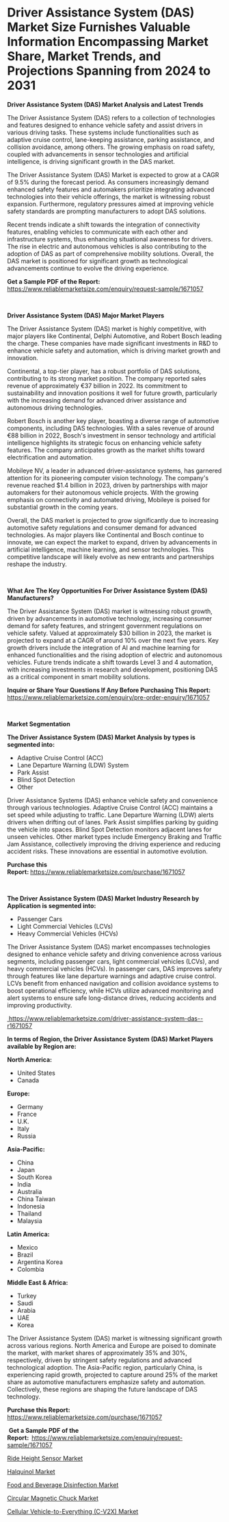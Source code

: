 <p><h1>Driver Assistance System (DAS) Market Size Furnishes Valuable Information Encompassing Market Share, Market Trends, and Projections Spanning from 2024 to 2031</h1></p><p><strong>Driver Assistance System (DAS) Market Analysis and Latest Trends</strong></p>
<p><p>The Driver Assistance System (DAS) refers to a collection of technologies and features designed to enhance vehicle safety and assist drivers in various driving tasks. These systems include functionalities such as adaptive cruise control, lane-keeping assistance, parking assistance, and collision avoidance, among others. The growing emphasis on road safety, coupled with advancements in sensor technologies and artificial intelligence, is driving significant growth in the DAS market.</p><p>The Driver Assistance System (DAS) Market is expected to grow at a CAGR of 9.5% during the forecast period. As consumers increasingly demand enhanced safety features and automakers prioritize integrating advanced technologies into their vehicle offerings, the market is witnessing robust expansion. Furthermore, regulatory pressures aimed at improving vehicle safety standards are prompting manufacturers to adopt DAS solutions. </p><p>Recent trends indicate a shift towards the integration of connectivity features, enabling vehicles to communicate with each other and infrastructure systems, thus enhancing situational awareness for drivers. The rise in electric and autonomous vehicles is also contributing to the adoption of DAS as part of comprehensive mobility solutions. Overall, the DAS market is positioned for significant growth as technological advancements continue to evolve the driving experience.</p></p>
<p><strong>Get a Sample PDF of the Report:&nbsp;</strong> <a href="https://www.reliablemarketsize.com/enquiry/request-sample/1671057?utm_campaign=1262&utm_medium=2&utm_source=Github&utm_content=ia&utm_term=09102024&utm_id=driver-assistance-system-das">https://www.reliablemarketsize.com/enquiry/request-sample/1671057</a></p>
<p>&nbsp;</p>
<p><strong>Driver Assistance System (DAS) Major Market Players</strong></p>
<p><p>The Driver Assistance System (DAS) market is highly competitive, with major players like Continental, Delphi Automotive, and Robert Bosch leading the charge. These companies have made significant investments in R&D to enhance vehicle safety and automation, which is driving market growth and innovation.</p><p>Continental, a top-tier player, has a robust portfolio of DAS solutions, contributing to its strong market position. The company reported sales revenue of approximately €37 billion in 2022. Its commitment to sustainability and innovation positions it well for future growth, particularly with the increasing demand for advanced driver assistance and autonomous driving technologies.</p><p>Robert Bosch is another key player, boasting a diverse range of automotive components, including DAS technologies. With a sales revenue of around €88 billion in 2022, Bosch's investment in sensor technology and artificial intelligence highlights its strategic focus on enhancing vehicle safety features. The company anticipates growth as the market shifts toward electrification and automation.</p><p>Mobileye NV, a leader in advanced driver-assistance systems, has garnered attention for its pioneering computer vision technology. The company's revenue reached $1.4 billion in 2023, driven by partnerships with major automakers for their autonomous vehicle projects. With the growing emphasis on connectivity and automated driving, Mobileye is poised for substantial growth in the coming years.</p><p>Overall, the DAS market is projected to grow significantly due to increasing automotive safety regulations and consumer demand for advanced technologies. As major players like Continental and Bosch continue to innovate, we can expect the market to expand, driven by advancements in artificial intelligence, machine learning, and sensor technologies. This competitive landscape will likely evolve as new entrants and partnerships reshape the industry.</p></p>
<p>&nbsp;</p>
<p><strong>What Are The Key Opportunities For Driver Assistance System (DAS) Manufacturers?</strong></p>
<p><p>The Driver Assistance System (DAS) market is witnessing robust growth, driven by advancements in automotive technology, increasing consumer demand for safety features, and stringent government regulations on vehicle safety. Valued at approximately $30 billion in 2023, the market is projected to expand at a CAGR of around 10% over the next five years. Key growth drivers include the integration of AI and machine learning for enhanced functionalities and the rising adoption of electric and autonomous vehicles. Future trends indicate a shift towards Level 3 and 4 automation, with increasing investments in research and development, positioning DAS as a critical component in smart mobility solutions.</p></p>
<p><strong>Inquire or Share Your Questions If Any Before Purchasing This Report:</strong> <a href="https://www.reliablemarketsize.com/enquiry/pre-order-enquiry/1671057?utm_campaign=1262&utm_medium=2&utm_source=Github&utm_content=ia&utm_term=09102024&utm_id=driver-assistance-system-das">https://www.reliablemarketsize.com/enquiry/pre-order-enquiry/1671057</a></p>
<p>&nbsp;</p>
<p><strong>Market Segmentation</strong></p>
<p><strong>The Driver Assistance System (DAS) Market Analysis by types is segmented into:</strong></p>
<p><ul><li>Adaptive Cruise Control (ACC)</li><li>Lane Departure Warning (LDW) System</li><li>Park Assist</li><li>Blind Spot Detection</li><li>Other</li></ul></p>
<p><p>Driver Assistance Systems (DAS) enhance vehicle safety and convenience through various technologies. Adaptive Cruise Control (ACC) maintains a set speed while adjusting to traffic. Lane Departure Warning (LDW) alerts drivers when drifting out of lanes. Park Assist simplifies parking by guiding the vehicle into spaces. Blind Spot Detection monitors adjacent lanes for unseen vehicles. Other market types include Emergency Braking and Traffic Jam Assistance, collectively improving the driving experience and reducing accident risks. These innovations are essential in automotive evolution.</p></p>
<p><strong>Purchase this Report:&nbsp;</strong><a href="https://www.reliablemarketsize.com/purchase/1671057?utm_campaign=1262&utm_medium=2&utm_source=Github&utm_content=ia&utm_term=09102024&utm_id=driver-assistance-system-das">https://www.reliablemarketsize.com/purchase/1671057</a></p>
<p>&nbsp;</p>
<p><strong>The Driver Assistance System (DAS) Market Industry Research by Application is segmented into:</strong></p>
<p><ul><li>Passenger Cars</li><li>Light Commercial Vehicles (LCVs)</li><li>Heavy Commercial Vehicles (HCVs)</li></ul></p>
<p><p>The Driver Assistance System (DAS) market encompasses technologies designed to enhance vehicle safety and driving convenience across various segments, including passenger cars, light commercial vehicles (LCVs), and heavy commercial vehicles (HCVs). In passenger cars, DAS improves safety through features like lane departure warnings and adaptive cruise control. LCVs benefit from enhanced navigation and collision avoidance systems to boost operational efficiency, while HCVs utilize advanced monitoring and alert systems to ensure safe long-distance drives, reducing accidents and improving productivity.</p></p>
<p><a href="https://www.reliablemarketsize.com/driver-assistance-system-das--r1671057?utm_campaign=1262&utm_medium=2&utm_source=Github&utm_content=ia&utm_term=09102024&utm_id=driver-assistance-system-das">&nbsp;https://www.reliablemarketsize.com/driver-assistance-system-das--r1671057</a></p>
<p><strong>In terms of Region, the Driver Assistance System (DAS) Market Players available by Region are:</strong></p>
<p>
    <p> <strong> North America: </strong>
        <ul>
            <li>United States</li>
            <li>Canada</li>
        </ul>
        </p> 
    <p> <strong> Europe: </strong>
        <ul>
            <li>Germany</li>
            <li>France</li>
            <li>U.K.</li>
            <li>Italy</li>
            <li>Russia</li>
        </ul>
        </p> 
    <p> <strong> Asia-Pacific: </strong>
        <ul>
            <li>China</li>
            <li>Japan</li>
            <li>South Korea</li>
            <li>India</li>
            <li>Australia</li>
            <li>China Taiwan</li>
            <li>Indonesia</li>
            <li>Thailand</li>
            <li>Malaysia</li>
        </ul>
        </p> 
    <p> <strong> Latin America: </strong>
        <ul>
            <li>Mexico</li>
            <li>Brazil</li>
            <li>Argentina Korea</li>
            <li>Colombia</li>
        </ul>
        </p> 
    <p> <strong> Middle East & Africa: </strong>
        <ul>
            <li>Turkey</li>
            <li>Saudi</li>
            <li>Arabia</li>
            <li>UAE</li>
            <li>Korea</li>
        </ul>
    </p>
    </p>
<p><p>The Driver Assistance System (DAS) market is witnessing significant growth across various regions. North America and Europe are poised to dominate the market, with market shares of approximately 35% and 30%, respectively, driven by stringent safety regulations and advanced technological adoption. The Asia-Pacific region, particularly China, is experiencing rapid growth, projected to capture around 25% of the market share as automotive manufacturers emphasize safety and automation. Collectively, these regions are shaping the future landscape of DAS technology.</p></p>
<p><strong>Purchase this Report: </strong><a href="https://www.reliablemarketsize.com/purchase/1671057?utm_campaign=1262&utm_medium=2&utm_source=Github&utm_content=ia&utm_term=09102024&utm_id=driver-assistance-system-das">https://www.reliablemarketsize.com/purchase/1671057</a></p>
<p>&nbsp;<strong>Get a Sample PDF of the Report:&nbsp;&nbsp;</strong><a href="https://www.reliablemarketsize.com/enquiry/request-sample/1671057?utm_campaign=1262&utm_medium=2&utm_source=Github&utm_content=ia&utm_term=09102024&utm_id=driver-assistance-system-das">https://www.reliablemarketsize.com/enquiry/request-sample/1671057</a></p>
<p><strong></strong></p>
<p><p><a href="https://www.linkedin.com/pulse/ride-height-sensor-market-evolution-key-trends-regional-qjfqe?utm_campaign=1262&utm_medium=2&utm_source=Github&utm_content=ia&utm_term=09102024&utm_id=driver-assistance-system-das">Ride Height Sensor Market</a></p><p><a href="https://www.linkedin.com/pulse/halquinol-market-research-report-exploring-size-revenue-analysis-fqeac?utm_campaign=1262&utm_medium=2&utm_source=Github&utm_content=ia&utm_term=09102024&utm_id=driver-assistance-system-das">Halquinol Market</a></p><p><a href="https://issuu.com/reportprime-2/docs/food-and-beverage-disinfection-mark_d13facca9c5093?utm_campaign=1262&utm_medium=2&utm_source=Github&utm_content=ia&utm_term=09102024&utm_id=driver-assistance-system-das">Food and Beverage Disinfection Market</a></p><p><a href="https://www.linkedin.com/pulse/evaluating-global-circular-magnetic-chuck-market-trends-growth-logof?utm_campaign=1262&utm_medium=2&utm_source=Github&utm_content=ia&utm_term=09102024&utm_id=driver-assistance-system-das">Circular Magnetic Chuck Market</a></p><p><a href="https://github.com/sofayahoo2023/Market-Research-Report-List-6/blob/main/cellular-vehicle-to-everything-c-v2x-market.md?utm_campaign=1262&utm_medium=2&utm_source=Github&utm_content=ia&utm_term=09102024&utm_id=driver-assistance-system-das">Cellular Vehicle-to-Everything (C-V2X) Market</a></p></p>